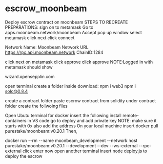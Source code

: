 # escrow_moonbeam
Deploy escrow contract on moonbeam
STEPS TO RECREATE
PREPARATIONS:
sign on to metamask
Go to apps.moonbeam.network/moonbeam
Accept pop up window
select metamask
click next
click connect


Network Name: Moonbeam
Network URL https://rpc.api.moonbeam.network
ChainID:1284

click next on metamask
click approve
click approve
NOTE:Logged in with metamask should show

wizard.opensepplin.com

open terminal
create a folder inside download:
npm i web3 npm i solc@0.8.4

create a contract folder
paste escrow contract from solidity
under contract folder create the follwoing files




Open Ubutu terminal for docker
insert the following
install remote-containers in VS code
go to deploy and add private key
NOTE: make sure it starts with 0x
also add the address
On your local machine
insert 
docker pull purestake/moonbeam:v0.20.1
Then,

docker run --rm --name moonbeam_development --network host purestake/moonbeam:v0.20.1 --development --dev --ws-external --rpc-external
click enter
now open another terminal 
insert node deploy.js
to deploy the escrow




















